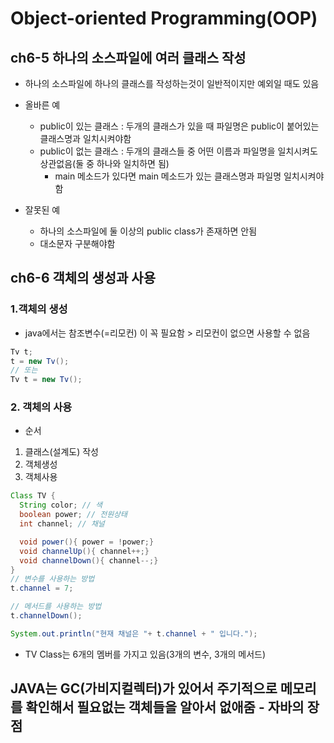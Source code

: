 # Object-oriented Programming(OOP)

## ch6-5 하나의 소스파일에 여러 클래스 작성

- 하나의 소스파일에 하나의 클래스를 작성하는것이 일반적이지만 예외일 때도 있음

- 올바른 예

  - public이 있는 클래스 : 두개의 클래스가 있을 때 파일명은 public이 붙어있는 클래스명과 일치시켜야함
  - public이 없는 클래스 : 두개의 클래스들 중 어떤 이름과 파일명을 일치시켜도 상관없음(둘 중 하나와 일치하면 됨)
    - main 메소드가 있다면 main 메소드가 있는 클래스명과 파일명 일치시켜야함

- 잘못된 예
  - 하나의 소스파일에 둘 이상의 public class가 존재하면 안됨
  - 대소문자 구분해야함

## ch6-6 객체의 생성과 사용

### 1.객체의 생성

- java에서는 참조변수(=리모컨) 이 꼭 필요함 > 리모컨이 없으면 사용할 수 없음

```java
Tv t;
t = new Tv();
// 또는
Tv t = new Tv();
```

### 2. 객체의 사용

- 순서

1.  클래스(설계도) 작성
2.  객체생성
3.  객체사용

```java
Class TV {
  String color; // 색
  boolean power; // 전원상태
  int channel; // 채널

  void power(){ power = !power;}
  void channelUp(){ channel++;}
  void channelDown(){ channel--;}
}
// 변수를 사용하는 방법
t.channel = 7;

// 메서드를 사용하는 방법
t.channelDown();

System.out.println("현재 채널은 "+ t.channel + " 입니다.");
```

- TV Class는 6개의 멤버를 가지고 있음(3개의 변수, 3개의 메서드)

## JAVA는 GC(가비지컬렉터)가 있어서 주기적으로 메모리를 확인해서 필요없는 객체들을 알아서 없애줌 - 자바의 장점
